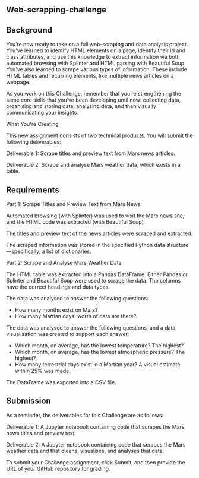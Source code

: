 Web-scrapping-challenge
-

Background
-
You’re now ready to take on a full web-scraping and data analysis project. You’ve learned to identify HTML elements on a page, identify their id and class attributes, and use this knowledge to extract information via both automated browsing with Splinter and HTML parsing with Beautiful Soup. You’ve also learned to scrape various types of information. These include HTML tables and recurring elements, like multiple news articles on a webpage.

As you work on this Challenge, remember that you’re strengthening the same core skills that you’ve been developing until now: collecting data, organising and storing data, analysing data, and then visually communicating your insights.

What You're Creating

This new assignment consists of two technical products. You will submit the following deliverables:

Deliverable 1: Scrape titles and preview text from Mars news articles.

Deliverable 2: Scrape and analyse Mars weather data, which exists in a table.


Requirements
-

Part 1: Scrape Titles and Preview Text from Mars News 

Automated browsing (with Splinter) was used to visit the Mars news site, and the HTML code was extracted (with Beautiful Soup)

The titles and preview text of the news articles were scraped and extracted.

The scraped information was stored in the specified Python data structure—specifically, a list of dictionaries.

Part 2: Scrape and Analyse Mars Weather Data 

The HTML table was extracted into a Pandas DataFrame. Either Pandas or Splinter and Beautiful Soup were used to scrape the data. The columns have the correct headings and data types. 

The data was analysed to answer the following questions: 

 - How many months exist on Mars? 
 - How many Martian days' worth of data are there?
   
The data was analysed to answer the following questions, and a data visualisation was created to support each answer:
 
 - Which month, on average, has the lowest temperature? The highest? 
 - Which month, on average, has the lowest atmospheric pressure? The highest? 
 - How many terrestrial days exist in a Martian year? A visual estimate within 25% was made. 
   
The DataFrame was exported into a CSV file. 

Submission
-
As a reminder, the deliverables for this Challenge are as follows:

Deliverable 1: A Jupyter notebook containing code that scrapes the Mars news titles and preview text.

Deliverable 2: A Jupyter notebook containing code that scrapes the Mars weather data and that cleans, visualises, and analyses that data.

To submit your Challenge assignment, click Submit, and then provide the URL of your GitHub repository for grading.

